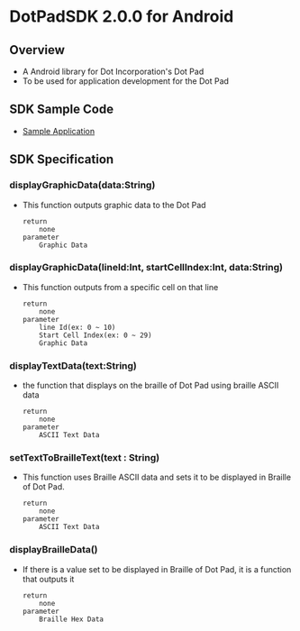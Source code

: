 # DotPadSDK 2.0.0 for Android

## Overview
* A Android library for Dot Incorporation's Dot Pad
* To be used for application development for the Dot Pad

## SDK Sample Code
* [Sample Application](https://github.com/dotincorp/dotpad-sample-code/tree/main/Android/2.0.0)

## SDK Specification
### displayGraphicData(data:String)
* This function outputs graphic data to the Dot Pad

    ```
    return
        none
    parameter
        Graphic Data
    ```

### displayGraphicData(lineId:Int, startCellIndex:Int, data:String)
* This function outputs from a specific cell on that line

    ```
    return
        none
    parameter
        line Id(ex: 0 ~ 10)
        Start Cell Index(ex: 0 ~ 29)
        Graphic Data
    ```

### displayTextData(text:String)
* the function that displays on the braille of Dot Pad using braille ASCII data

    ```
    return
        none
    parameter
        ASCII Text Data
    ```

### setTextToBrailleText(text : String)
* This function uses Braille ASCII data and sets it to be displayed in Braille of Dot Pad.
    ```
    return
        none
    parameter
        ASCII Text Data
    ```

### displayBrailleData()
* If there is a value set to be displayed in Braille of Dot Pad, it is a function that outputs it
    ```
    return
        none
    parameter
        Braille Hex Data
    ```
